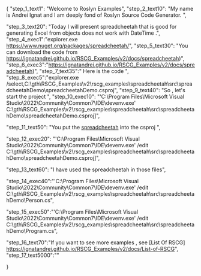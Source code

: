{
    "step_1_text1": "Welcome to Roslyn Examples",
    "step_2_text10": "My name is Andrei Ignat and I am deeply fond of Roslyn Source Code Generator. ",

"step_3_text20": "Today I will present spreadcheetah  that is good for generating Excel from objects
does not work with DateTime .",
"step_4_exec1":"explorer.exe https://www.nuget.org/packages/spreadcheetah/",
"step_5_text30": "You can download the code from https://ignatandrei.github.io/RSCG_Examples/v2/docs/spreadcheetah)",
"step_6_exec3":"https://ignatandrei.github.io/RSCG_Examples/v2/docs/spreadcheetah)",
"step_7_text35":" Here is the code ",
"step_8_exec5":"explorer.exe /select,C:\\gth\\RSCG_Examples\\v2\\rscg_examples\\spreadcheetah\\src\\spreadcheetahDemo\\spreadcheetahDemo.csproj",
"step_9_text40": "So , let's start the project ",
"step_10_exec10": "'C:\\Program Files\\Microsoft Visual Studio\\2022\\Community\\Common7\\IDE\\devenv.exe' C:\\gth\\RSCG_Examples\\v2\\rscg_examples\\spreadcheetah\\src\\spreadcheetahDemo\\spreadcheetahDemo.csproj]",

"step_11_text50": "You put the  [spreadcheetah](https://www.nuget.org/packages/spreadcheetah/) into the csproj ",

"step_12_exec20": "'C:\\Program Files\\Microsoft Visual Studio\\2022\\Community\\Common7\\IDE\\devenv.exe' /edit C:\\gth\\RSCG_Examples\\v2\\rscg_examples\\spreadcheetah\\src\\spreadcheetahDemo\\spreadcheetahDemo.csproj]",

"step_13_text60": "I have used the spreadcheetah in those files",


"step_14_exec40":"'C:\\Program Files\\Microsoft Visual Studio\\2022\\Community\\Common7\\IDE\\devenv.exe' /edit C:\\gth\\RSCG_Examples\\v2\\rscg_examples\\spreadcheetah\\src\\spreadcheetahDemo\\Person.cs",

"step_15_exec50":"'C:\\Program Files\\Microsoft Visual Studio\\2022\\Community\\Common7\\IDE\\devenv.exe' /edit C:\\gth\\RSCG_Examples\\v2\\rscg_examples\\spreadcheetah\\src\\spreadcheetahDemo\\Program.cs",

"step_16_text70":"If you want to see more examples , see  [List Of RSCG] https://ignatandrei.github.io/RSCG_Examples/v2/docs/List-of-RSCG",
"step_17_text5000":""

}